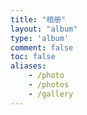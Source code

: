 ```yaml
---
title: "相册"
layout: "album"
type: 'album'
comment: false
toc: false
aliases:
    - /photo
    - /photos
    - /gallery
---
```

